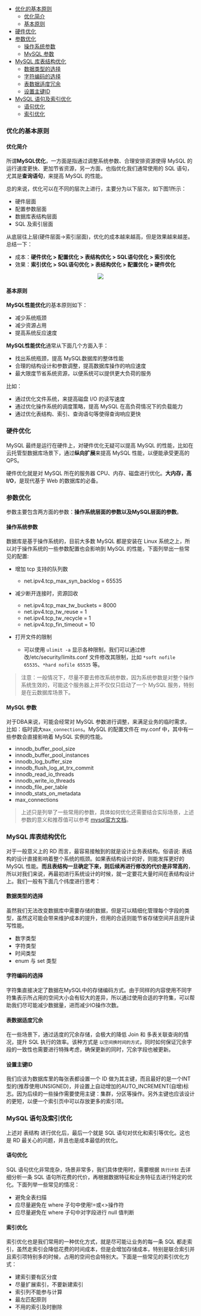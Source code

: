 - [优化的基本原则](#优化的基本原则)
  - [优化简介](#优化简介)
  - [基本原则](#基本原则)
- [硬件优化](#硬件优化)
- [参数优化](#参数优化)
  - [操作系统参数](#操作系统参数)
  - [MySQL 参数](#mysql-参数)
- [MySQL 库表结构优化](#mysql-库表结构优化)
  - [数据类型的选择](#数据类型的选择)
  - [字符编码的选择](#字符编码的选择)
  - [表数据适度冗余](#表数据适度冗余)
  - [设置主键ID](#设置主键id)
- [MySQL 语句及索引优化](#mysql-语句及索引优化)
  - [语句优化](#语句优化)
  - [索引优化](#索引优化)

### 优化的基本原则

#### 优化简介
所谓**MySQL优化**，一方面是指通过调整系统参数、合理安排资源使得 MySQL 的运行速度更快、更加节省资源，另一方面，也指优化我们通常使用的 SQL 语句，尤其是**查询语句**，来提高 MySQL 的性能。

总的来说，优化可以在不同的层次上进行，主要分为以下层次，如下图1所示：
- 硬件层面
- 配置参数层面
- 数据库表结构层面
- SQL 及索引层面

从底层往上层(硬件层面->索引层面)，优化的成本越来越高，但是效果越来越差。总结一下：
- 成本：**硬件优化 > 配置优化 > 表结构优化 > SQL语句优化 > 索引优化**
- 效果：**索引优化 > SQL语句优化 > 表结构优化 > 配置优化 > 硬件优化**

<div align="center"><img src=./picture/what-is-it-005-001.svg /></div>

#### 基本原则

**MySQL性能优化**的基本原则如下：
- 减少系统瓶颈
- 减少资源占用
- 提高系统反应速度

**MySQL性能优化**通常从下面几个方面入手：
- 找出系统瓶颈，提高 MySQL数据库的整体性能
- 合理的结构设计和参数调整，提高数据库操作的响应速度
- 最大限度节省系统资源，以便系统可以提供更大负荷的服务

比如：
- 通过优化文件系统，来提高磁盘 I/O 的读写速度
- 通过优化操作系统的调度策略，提高 MySQL 在高负荷情况下的负载能力
- 通过优化表结构、索引、查询语句等使得查询响应更快


### 硬件优化
MySQL 最终是运行在硬件上，对硬件优化无疑可以提高 MySQL 的性能，比如在云托管型数据库场景下，通过**纵向扩展**来提高 MySQL 性能，以便能承受更高的 QPS。

硬件优化就是对 MySQL 所在的服务器 CPU、内存、磁盘进行优化。**大内存，高 I/O**，是现代基于 Web 的数据库的必备。
### 参数优化
参数主要包含两方面的参数：**操作系统层面的参数以及MySQL层面的参数**。

#### 操作系统参数
数据库是基于操作系统的，目前大多数 MySQL 都是安装在 Linux 系统之上，所以对于操作系统的一些参数配置也会影响到 MySQL 的性能，下面列举出一些常见的配置:
- 增加 tcp 支持的队列数
  - net.ipv4.tcp_max_syn_backlog = 65535

- 减少断开连接时，资源回收
  - net.ipv4.tcp_max_tw_buckets = 8000
  - net.ipv4.tcp_tw_reuse = 1
  - net.ipv4.tcp_tw_recycle = 1
  - net.ipv4.tcp_fin_timeout = 10

- 打开文件的限制
  - 可以使用 `ulimit -a` 显示各种限制，我们可以通过修改/etc/security/limits.conf 文件修改其限制，比如 `*soft nofile 65535`、`*hard nofile 65535` 等。

> 注意：一般情况下，尽量不要去修改系统参数，因为系统参数是对整个操作系统生效的，可能这个服务器上并不仅仅只启动了一个 MySQL 服务，特别是在云数据库场景下。

#### MySQL 参数
对于DBA来说，可能会经常对 MySQL 参数进行调整，来满足业务的临时需求，比如：临时调大`max_connections`。MySQL 的配置文件在 my.conf 中，其中有一些参数会直接影响着 MySQL 实例的性能。

- innodb_buffer_pool_size
- innodb_buffer_pool_instances
- innodb_log_buffer_size
- innodb_flush_log_at_trx_commit
- innodb_read_io_threads
- innodb_write_io_threads
- innodb_file_per_table
- innodb_stats_on_metadata
- max_connections

> 上述只是列举了一些常用的参数，具体如何优化还需要结合实际场景，上述参数的意义和推荐值可以参考 [mysql官方文档](https://dev.mysql.com/doc/refman/8.0/)。

### MySQL 库表结构优化
对于一般意义上的 RD 而言，最容易接触到的就是设计业务表结构。俗语说: 表结构的设计直接影响着整个系统的瓶颈。如果表结构设计的好，则能发挥更好的 MySQL 性能。**而且表结构一旦确定下来，则后续再进行修改的代价是非常高的**，所以对我们来说，再最初进行系统设计的时候，就一定要花大量时间在表结构设计上。我们一般有下面几个纬度进行思考：

#### 数据类型的选择
虽然我们无法改变数据库中需要存储的数据，但是可以精细化管理每个字段的类型，虽然这可能会带来维护成本的提升，但用的合适则能节省存储空间并且提升读写性能。

- 数字类型
- 字符类型
- 时间类型
- enum 与 set 类型

#### 字符编码的选择
字符集直接决定了数据在MySQL中的存储编码方式。由于同样的内容使用不同字符集表示所占用的空间大小会有较大的差异，所以通过使用合适的字符集，可以帮助我们尽可能减少数据量，进而减少IO操作次数。

#### 表数据适度冗余
在一些场景下，通过适度的冗余存储，会极大的降低 Join 和 多表关联查询的情况，提升 SQL 执行的效率。该种方式是 `以空间换时间的方式`，同时如何保证冗余字段的一致性也需要进行特殊考虑，确保更新的同时，冗余字段也被更新。

#### 设置主键ID
我们应该为数据库里的每张表都设置一个 ID 做为其主键，而且最好的是一个INT型的(推荐使用UNSIGNED)，并设置上自动增加的AUTO_INCREMENT(自增)标志。因为后续的一些操作需要使用主键：集群，分区等操作。另外主键也应该设计的更短，以便一个索引页中可以存放更多的索引项。

### MySQL 语句及索引优化
上述对 表结构 进行优化后，最后一个就是 SQL 语句对优化和索引等优化。这也是 RD 最关心的问题，并且也是成本最低的优化。

#### 语句优化
SQL 语句优化非常庞杂，场景非常多，我们具体使用时，需要根据 `执行计划` 去详细分析一条 SQL 语句所花费的代价，再根据数据特征和业务特征去进行特定的优化。下面列举一些常见的情况：

- 避免全表扫描
- 应尽量避免在 where 子句中使用!=或<>操作符
- 应尽量避免在 where 子句中对字段进行 null 值判断

#### 索引优化
索引优化也是我们常用的一种优化方式，就是尽可能让业务的每一条 SQL 都走索引，虽然走索引会降低花费的时间成本，但是会增加存储成本，特别是联合索引并且索引项特别多的时候，占用的空间也会特别大。下面是一些常见的索引优化方式：

 - 建索引要有区分度
 - 尽量扩展索引，不要新建索引
 - 索引列不能参与计算
 - 最左匹配原则
 - 不用的索引及时删除
